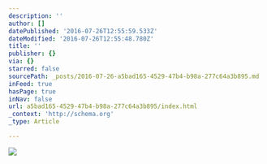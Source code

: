 ```yaml
---
description: ''
author: []
datePublished: '2016-07-26T12:55:59.533Z'
dateModified: '2016-07-26T12:55:48.780Z'
title: ''
publisher: {}
via: {}
starred: false
sourcePath: _posts/2016-07-26-a5bad165-4529-47b4-b98a-277c64a3b895.md
inFeed: true
hasPage: true
inNav: false
url: a5bad165-4529-47b4-b98a-277c64a3b895/index.html
_context: 'http://schema.org'
_type: Article

---
```

![](https://the-grid-user-content.s3-us-west-2.amazonaws.com/fd214740-f99f-4533-b5eb-fddb14914fc4.png)